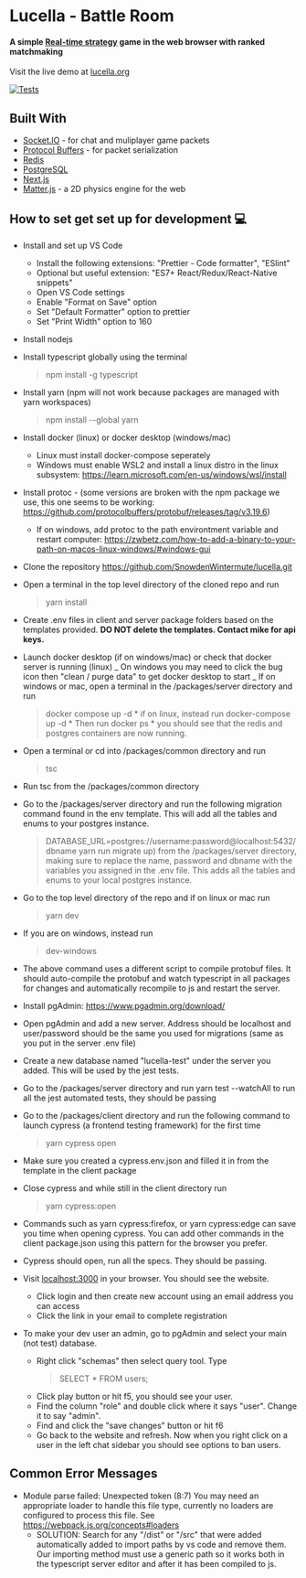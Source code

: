 # Lucella - Battle Room

#### A simple [Real-time strategy](https://en.wikipedia.org/wiki/Real-time_strategy) game in the web browser with ranked matchmaking

Visit the live demo at [lucella.org](https://lucella.org)

[![Tests](https://github.com/SnowdenWintermute/lucella/actions/workflows/tests.yml/badge.svg?event=pull_request)](https://github.com/SnowdenWintermute/lucella/actions/workflows/tests.yml)

## Built With

- [Socket.IO](https://socket.io/docs/v4//) - for chat and muliplayer game packets
- [Protocol Buffers](https://developers.google.com/protocol-buffers/) - for packet serialization
- [Redis](https://redis.io/)
- [PostgreSQL](https://www.postgresql.org/)
- [Next.js](https://nextjs.org/)
- [Matter.js](https://brm.io/matter-js/) - a 2D physics engine for the web

## How to set get set up for development 💻

- Install and set up VS Code

  - Install the following extensions: "Prettier - Code formatter", "ESlint"
  - Optional but useful extension: "ES7+ React/Redux/React-Native snippets"
  - Open VS Code settings
  - Enable "Format on Save" option
  - Set "Default Formatter" option to prettier
  - Set "Print Width" option to 160

- Install nodejs
- Install typescript globally using the terminal
  > npm install -g typescript
- Install yarn (npm will not work because packages are managed with yarn workspaces)
  > npm install --global yarn
- Install docker (linux) or docker desktop (windows/mac)
  - Linux must install docker-compose seperately
  - Windows must enable WSL2 and install a linux distro in the linux subsystem: https://learn.microsoft.com/en-us/windows/wsl/install
- Install protoc - (some versions are broken with the npm package we use, this one seems to be working: https://github.com/protocolbuffers/protobuf/releases/tag/v3.19.6)
  - If on windows, add protoc to the path environtment variable and restart computer: https://zwbetz.com/how-to-add-a-binary-to-your-path-on-macos-linux-windows/#windows-gui
- Clone the repository https://github.com/SnowdenWintermute/lucella.git
- Open a terminal in the top level directory of the cloned repo and run
  > yarn install
- Create .env files in client and server package folders based on the templates provided. **DO NOT delete the templates. Contact mike for api keys.**
- Launch docker desktop (if on windows/mac) or check that docker server is running (linux)
  _ On windows you may need to click the bug icon then "clean / purge data" to get docker desktop to start
  _ If on windows or mac, open a terminal in the /packages/server directory and run
  > docker compose up -d
      * if on linux, instead run
  > docker-compose up -d
      * Then run
  > docker ps
      * you should see that the redis and postgres containers are now running.
- Open a terminal or cd into /packages/common directory and run
  > tsc
- Run tsc from the /packages/common directory
- Go to the /packages/server directory and run the following migration command found in the env template. This will add all the tables and enums to your postgres instance.
  > DATABASE_URL=postgres://username:password@localhost:5432/dbname yarn run migrate up) from the /packages/server directory, making sure to replace the name, password and dbname with the variables you assigned in the .env file. This adds all the tables and enums to your local postgres instance.
- Go to the top level directory of the repo and if on linux or mac run
  > yarn dev
- If you are on windows, instead run
  > dev-windows
- The above command uses a different script to compile protobuf files. It should auto-compile the protobuf and watch typescript in all packages for changes and automatically recompile to js and restart the server.
- Install pgAdmin: https://www.pgadmin.org/download/
- Open pgAdmin and add a new server. Address should be localhost and user/password should be the same you used for migrations (same as you put in the server .env file)
- Create a new database named "lucella-test" under the server you added. This will be used by the jest tests.
- Go to the /packages/server directory and run yarn test --watchAll to run all the jest automated tests, they should be passing
- Go to the /packages/client directory and run the following command to launch cypress (a frontend testing framework) for the first time
  > yarn cypress open
- Make sure you created a cypress.env.json and filled it in from the template in the client package
- Close cypress and while still in the client directory run
  > yarn cypress:open
- Commands such as yarn cypress:firefox, or yarn cypress:edge can save you time when opening cypress. You can add other commands in the client package.json using this pattern for the browser you prefer.
- Cypress should open, run all the specs. They should be passing.
- Visit [localhost:3000](http://localhost:3000) in your browser. You should see the website.
  - Click login and then create new account using an email address you can access
  - Click the link in your email to complete registration
- To make your dev user an admin, go to pgAdmin and select your main (not test) database.
  - Right click "schemas" then select query tool. Type
    > SELECT \* FROM users;
  - Click play button or hit f5, you should see your user.
  - Find the column "role" and double click where it says "user". Change it to say "admin".
  - Find and click the "save changes" button or hit f6
  - Go back to the website and refresh. Now when you right click on a user in the left chat sidebar you should see options to ban users.

## Common Error Messages

- Module parse failed: Unexpected token (8:7)
  You may need an appropriate loader to handle this file type, currently no loaders are configured to process this file. See https://webpack.js.org/concepts#loaders
  - SOLUTION: Search for any "/dist" or "/src" that were added automatically added to import paths by vs code and remove them. Our importing method must use a generic path so it works both in the typescript server editor and after it has been compiled to js.
